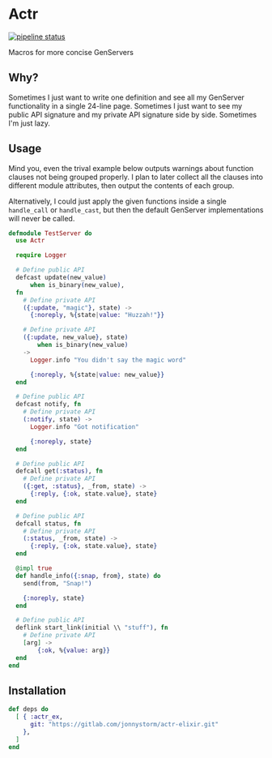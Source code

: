 # Actr

[![pipeline status](https://gitlab.com/jonnystorm/actr-elixir/badges/master/pipeline.svg)](https://gitlab.com/jonnystorm/actr-elixir/commits/master)

Macros for more concise GenServers

## Why?

Sometimes I just want to write one definition and see all
my GenServer functionality in a single 24-line page.
Sometimes I just want to see my public API signature and my
private API signature side by side. Sometimes I'm just lazy.

## Usage

Mind you, even the trival example below outputs warnings
about function clauses not being grouped properly. I plan to
later collect all the clauses into different module
attributes, then output the contents of each group.

Alternatively, I could just apply the given functions inside
a single `handle_call` or `handle_cast`, but then the
default GenServer implementations will never be called.

```elixir
defmodule TestServer do
  use Actr

  require Logger

  # Define public API
  defcast update(new_value)
      when is_binary(new_value),
  fn
    # Define private API
    ({:update, "magic"}, state) ->
      {:noreply, %{state|value: "Huzzah!"}}

    # Define private API
    ({:update, new_value}, state)
        when is_binary(new_value)
    ->
      Logger.info "You didn't say the magic word"

      {:noreply, %{state|value: new_value}}
  end

  # Define public API
  defcast notify, fn
    # Define private API
    (:notify, state) ->
      Logger.info "Got notification"

      {:noreply, state}
  end

  # Define public API
  defcall get(:status), fn
    # Define private API
    ({:get, :status}, _from, state) ->
      {:reply, {:ok, state.value}, state}
  end

  # Define public API
  defcall status, fn
    # Define private API
    (:status, _from, state) ->
      {:reply, {:ok, state.value}, state}
  end

  @impl true
  def handle_info({:snap, from}, state) do
    send(from, "Snap!")

    {:noreply, state}
  end

  # Define public API
  deflink start_link(initial \\ "stuff"), fn
    # Define private API
    [arg] ->
        {:ok, %{value: arg}}
  end
end
```

## Installation

```elixir
def deps do
  [ { :actr_ex,
      git: "https://gitlab.com/jonnystorm/actr-elixir.git"
    },
  ]
end
```

